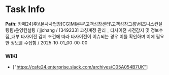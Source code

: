 # Task Info

**Path:** 카페24(주)\본사사업장\[CG]MI본부\고객성장센터\고객성장그룹\비즈니스컨설팅팀\운영컨설팅 / jjchang / [349233] 코칭계정 관리 _ 타사이전 사전감지 및 정보수집_내부 타사이전 감지 조건에 따라 타사이전이 이슈되는 경우 이를 확인하며 이에 필요한 정보를 수집함 / 2025-10-01_00-00-00

### WIKI
- ["https://cafe24.enterprise.slack.com/archives/C05A054B7UK"]

